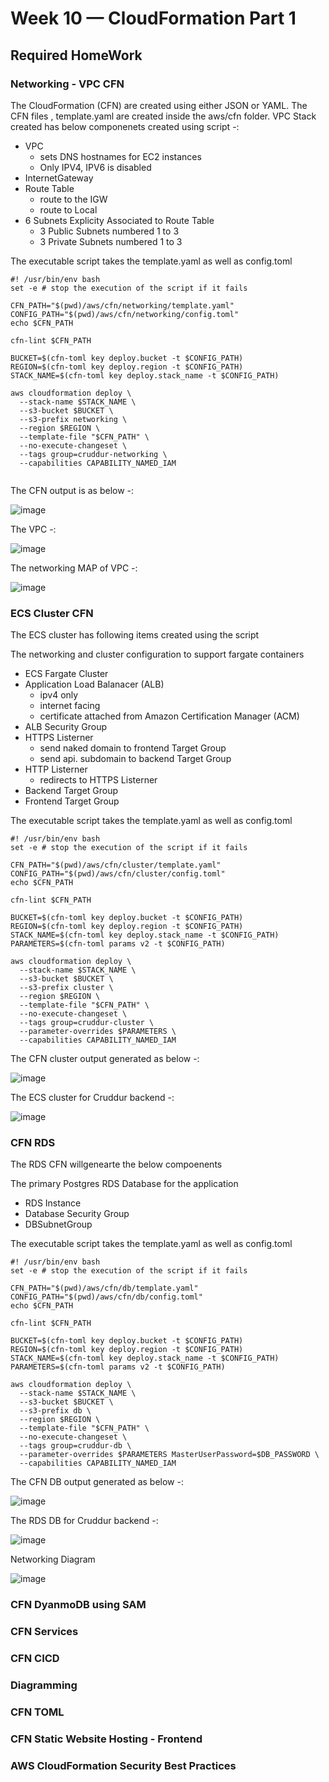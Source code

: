 # Week 10 — CloudFormation Part 1

## Required HomeWork

### Networking - VPC CFN 

The  CloudFormation (CFN) are created using  either JSON or YAML. The CFN files , template.yaml are created  inside the aws/cfn folder.
VPC Stack created has below componenets created using script -:

  - VPC
    - sets DNS hostnames for EC2 instances
    - Only IPV4, IPV6 is disabled
  - InternetGateway
  - Route Table
    - route to the IGW
    - route to Local
  - 6 Subnets Explicity Associated to Route Table
    - 3 Public Subnets numbered 1 to 3
    - 3 Private Subnets numbered 1 to 3

The executable script takes the template.yaml as well as config.toml 

```
#! /usr/bin/env bash
set -e # stop the execution of the script if it fails

CFN_PATH="$(pwd)/aws/cfn/networking/template.yaml"
CONFIG_PATH="$(pwd)/aws/cfn/networking/config.toml"
echo $CFN_PATH

cfn-lint $CFN_PATH

BUCKET=$(cfn-toml key deploy.bucket -t $CONFIG_PATH)
REGION=$(cfn-toml key deploy.region -t $CONFIG_PATH)
STACK_NAME=$(cfn-toml key deploy.stack_name -t $CONFIG_PATH)

aws cloudformation deploy \
  --stack-name $STACK_NAME \
  --s3-bucket $BUCKET \
  --s3-prefix networking \
  --region $REGION \
  --template-file "$CFN_PATH" \
  --no-execute-changeset \
  --tags group=cruddur-networking \
  --capabilities CAPABILITY_NAMED_IAM


```

The CFN output is as below -:

![image](https://github.com/amitnike/aws-bootcamp-cruddur-2023/assets/18515029/d9041204-00d6-4f9d-83b5-6691475de2e5)

The VPC -:

![image](https://github.com/amitnike/aws-bootcamp-cruddur-2023/assets/18515029/97def2a9-8c5a-4091-b67c-d94a45b793be)

The networking MAP of VPC -:

![image](https://github.com/amitnike/aws-bootcamp-cruddur-2023/assets/18515029/6ebfa8dd-8076-4b69-95d5-ac2a1606cc4a)


### ECS Cluster CFN

The ECS cluster has following items created using the script

  The networking and cluster configuration to support fargate containers
  - ECS Fargate Cluster
  - Application Load Balanacer (ALB)
    - ipv4 only
    - internet facing
    - certificate attached from Amazon Certification Manager (ACM)
  - ALB Security Group
  - HTTPS Listerner
    - send naked domain to frontend Target Group
    - send api. subdomain to backend Target Group
  - HTTP Listerner
    - redirects to HTTPS Listerner
  - Backend Target Group
  - Frontend Target Group

The executable script takes the template.yaml as well as config.toml 

```
#! /usr/bin/env bash
set -e # stop the execution of the script if it fails

CFN_PATH="$(pwd)/aws/cfn/cluster/template.yaml"
CONFIG_PATH="$(pwd)/aws/cfn/cluster/config.toml"
echo $CFN_PATH

cfn-lint $CFN_PATH

BUCKET=$(cfn-toml key deploy.bucket -t $CONFIG_PATH)
REGION=$(cfn-toml key deploy.region -t $CONFIG_PATH)
STACK_NAME=$(cfn-toml key deploy.stack_name -t $CONFIG_PATH)
PARAMETERS=$(cfn-toml params v2 -t $CONFIG_PATH)

aws cloudformation deploy \
  --stack-name $STACK_NAME \
  --s3-bucket $BUCKET \
  --s3-prefix cluster \
  --region $REGION \
  --template-file "$CFN_PATH" \
  --no-execute-changeset \
  --tags group=cruddur-cluster \
  --parameter-overrides $PARAMETERS \
  --capabilities CAPABILITY_NAMED_IAM

```
The CFN cluster output generated as below -:

![image](https://github.com/amitnike/aws-bootcamp-cruddur-2023/assets/18515029/63184fbc-140c-4e01-8340-5247ff49b984)

The ECS cluster for Cruddur backend -:

![image](https://github.com/amitnike/aws-bootcamp-cruddur-2023/assets/18515029/96d4c3c1-a444-486c-adf3-b615c7a81d12)


### CFN RDS

The RDS CFN willgenearte the below compoenents 

  The primary Postgres RDS Database for the application
  - RDS Instance
  - Database Security Group
  - DBSubnetGroup

The executable script takes the template.yaml as well as config.toml 

```
#! /usr/bin/env bash
set -e # stop the execution of the script if it fails

CFN_PATH="$(pwd)/aws/cfn/db/template.yaml"
CONFIG_PATH="$(pwd)/aws/cfn/db/config.toml"
echo $CFN_PATH

cfn-lint $CFN_PATH

BUCKET=$(cfn-toml key deploy.bucket -t $CONFIG_PATH)
REGION=$(cfn-toml key deploy.region -t $CONFIG_PATH)
STACK_NAME=$(cfn-toml key deploy.stack_name -t $CONFIG_PATH)
PARAMETERS=$(cfn-toml params v2 -t $CONFIG_PATH)

aws cloudformation deploy \
  --stack-name $STACK_NAME \
  --s3-bucket $BUCKET \
  --s3-prefix db \
  --region $REGION \
  --template-file "$CFN_PATH" \
  --no-execute-changeset \
  --tags group=cruddur-db \
  --parameter-overrides $PARAMETERS MasterUserPassword=$DB_PASSWORD \
  --capabilities CAPABILITY_NAMED_IAM
```

The CFN DB  output generated as below -:

![image](https://github.com/amitnike/aws-bootcamp-cruddur-2023/assets/18515029/ec68f79a-099e-4fb6-8bc5-f6fcaa395d92)

The RDS DB  for Cruddur backend -:

![image](https://github.com/amitnike/aws-bootcamp-cruddur-2023/assets/18515029/734a8eea-8e83-4c23-a5ea-18b702e34443)


Networking Diagram

![image](https://github.com/amitnike/aws-bootcamp-cruddur-2023/assets/18515029/816b5382-7020-4a6a-8317-d54c6d23de54)


### CFN DyanmoDB using SAM
### CFN Services 
### CFN CICD
### Diagramming
### CFN TOML
### CFN Static Website Hosting - Frontend
### AWS CloudFormation Security Best Practices




